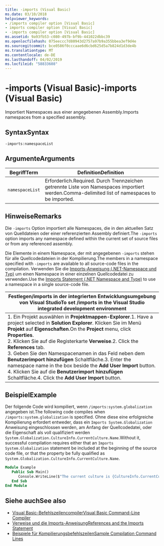 ```yaml
---
title: -imports (Visual Basic)
ms.date: 03/10/2018
helpviewer_keywords:
- /imports compiler option [Visual Basic]
- imports compiler option [Visual Basic]
- -imports compiler option [Visual Basic]
ms.assetid: 9a93fb53-c080-497b-bf9b-441022dbbc39
ms.openlocfilehash: 075eeccc7d80943d2757a97b9a355bbea3ef9d4e
ms.sourcegitcommit: bce0586f0cccaae6d6cbd625d5a7b824d1d3de4b
ms.translationtype: MT
ms.contentlocale: de-DE
ms.lasthandoff: 04/02/2019
ms.locfileid: "58833608"
---
```

# <a name="-imports-visual-basic"></a><span data-ttu-id="9fce2-102">-imports (Visual Basic)</span><span class="sxs-lookup"><span data-stu-id="9fce2-102">-imports (Visual Basic)</span></span>
<span data-ttu-id="9fce2-103">Importiert Namespaces aus einer angegebenen Assembly.</span><span class="sxs-lookup"><span data-stu-id="9fce2-103">Imports namespaces from a specified assembly.</span></span>  
  
## <a name="syntax"></a><span data-ttu-id="9fce2-104">Syntax</span><span class="sxs-lookup"><span data-stu-id="9fce2-104">Syntax</span></span>  
  
```  
-imports:namespaceList  
```  
  
## <a name="arguments"></a><span data-ttu-id="9fce2-105">Argumente</span><span class="sxs-lookup"><span data-stu-id="9fce2-105">Arguments</span></span>  
  
|<span data-ttu-id="9fce2-106">Begriff</span><span class="sxs-lookup"><span data-stu-id="9fce2-106">Term</span></span>|<span data-ttu-id="9fce2-107">Definition</span><span class="sxs-lookup"><span data-stu-id="9fce2-107">Definition</span></span>|  
|---|---|  
|`namespaceList`|<span data-ttu-id="9fce2-108">Erforderlich.</span><span class="sxs-lookup"><span data-stu-id="9fce2-108">Required.</span></span> <span data-ttu-id="9fce2-109">Durch Trennzeichen getrennte Liste von Namespaces importiert werden.</span><span class="sxs-lookup"><span data-stu-id="9fce2-109">Comma-delimited list of namespaces to be imported.</span></span>|  
  
## <a name="remarks"></a><span data-ttu-id="9fce2-110">Hinweise</span><span class="sxs-lookup"><span data-stu-id="9fce2-110">Remarks</span></span>  
 <span data-ttu-id="9fce2-111">Die `-imports` Option importiert alle Namespaces, die in den aktuellen Satz von Quelldateien oder einer referenzierten Assembly definiert.</span><span class="sxs-lookup"><span data-stu-id="9fce2-111">The `-imports` option imports any namespace defined within the current set of source files or from any referenced assembly.</span></span>  
  
 <span data-ttu-id="9fce2-112">Die Elemente in einem Namespace, der mit angegebenen `-imports` stehen für alle Quellcodedateien in der Kompilierung.</span><span class="sxs-lookup"><span data-stu-id="9fce2-112">The members in a namespace specified with `-imports` are available to all source-code files in the compilation.</span></span> <span data-ttu-id="9fce2-113">Verwenden Sie die [Imports-Anweisung (.NET-Namespace und Typ)](../../../visual-basic/language-reference/statements/imports-statement-net-namespace-and-type.md) um einen Namespace in einer einzelnen Quellcodedatei zu verwenden.</span><span class="sxs-lookup"><span data-stu-id="9fce2-113">Use the [Imports Statement (.NET Namespace and Type)](../../../visual-basic/language-reference/statements/imports-statement-net-namespace-and-type.md) to use a namespace in a single source-code file.</span></span>  
  
|<span data-ttu-id="9fce2-114">Festlegen/imports in der integrierten Entwicklungsumgebung von Visual Studio</span><span class="sxs-lookup"><span data-stu-id="9fce2-114">To set /imports in the Visual Studio integrated development environment</span></span>|  
|---|  
|<span data-ttu-id="9fce2-115">1.  Ein Projekt auswählen in **Projektmappen-Explorer**.</span><span class="sxs-lookup"><span data-stu-id="9fce2-115">1.  Have a project selected in **Solution Explorer**.</span></span> <span data-ttu-id="9fce2-116">Klicken Sie im Menü **Projekt** auf **Eigenschaften**.</span><span class="sxs-lookup"><span data-stu-id="9fce2-116">On the **Project** menu, click **Properties**.</span></span> <br /><span data-ttu-id="9fce2-117">2.  Klicken Sie auf die Registerkarte **Verweise**.</span><span class="sxs-lookup"><span data-stu-id="9fce2-117">2.  Click the **References** tab.</span></span><br /><span data-ttu-id="9fce2-118">3.  Geben Sie den Namespacenamen in das Feld neben dem **Benutzerimport hinzufügen** Schaltfläche.</span><span class="sxs-lookup"><span data-stu-id="9fce2-118">3.  Enter the namespace name in the box beside the **Add User Import** button.</span></span><br /><span data-ttu-id="9fce2-119">4.  Klicken Sie auf die **Benutzerimport hinzufügen** Schaltfläche.</span><span class="sxs-lookup"><span data-stu-id="9fce2-119">4.  Click the **Add User Import** button.</span></span>|  
  
## <a name="example"></a><span data-ttu-id="9fce2-120">Beispiel</span><span class="sxs-lookup"><span data-stu-id="9fce2-120">Example</span></span>  
 <span data-ttu-id="9fce2-121">Der folgende Code wird kompiliert, wenn `/imports:system.globalization` angegeben ist.</span><span class="sxs-lookup"><span data-stu-id="9fce2-121">The following code compiles when `/imports:system.globalization` is specified.</span></span> <span data-ttu-id="9fce2-122">Ohne diese eine erfolgreiche Kompilierung erfordert entweder, dass ein `Imports System.Globalization` Anweisung eingeschlossen werden, am Anfang der Quellcodedatei, oder die Eigenschaft als voll qualifiziert werden `System.Globalization.CultureInfo.CurrentCulture.Name`.</span><span class="sxs-lookup"><span data-stu-id="9fce2-122">Without it, successful compilation requires either that an `Imports System.Globalization` statement be included at the beginning of the source code file, or that the property be fully qualified as `System.Globalization.CultureInfo.CurrentCulture.Name`.</span></span>

```vb
Module Example
   Public Sub Main()
      Console.WriteLine($"The current culture is {CultureInfo.CurrentCulture.Name}")
   End Sub
End Module
```

## <a name="see-also"></a><span data-ttu-id="9fce2-123">Siehe auch</span><span class="sxs-lookup"><span data-stu-id="9fce2-123">See also</span></span>

- [<span data-ttu-id="9fce2-124">Visual Basic-Befehlszeilencompiler</span><span class="sxs-lookup"><span data-stu-id="9fce2-124">Visual Basic Command-Line Compiler</span></span>](../../../visual-basic/reference/command-line-compiler/index.md)
- [<span data-ttu-id="9fce2-125">Verweise und die Imports-Anweisung</span><span class="sxs-lookup"><span data-stu-id="9fce2-125">References and the Imports Statement</span></span>](../../../visual-basic/programming-guide/program-structure/references-and-the-imports-statement.md)
- [<span data-ttu-id="9fce2-126">Beispiele für Kompilierungsbefehlszeilen</span><span class="sxs-lookup"><span data-stu-id="9fce2-126">Sample Compilation Command Lines</span></span>](../../../visual-basic/reference/command-line-compiler/sample-compilation-command-lines.md)
